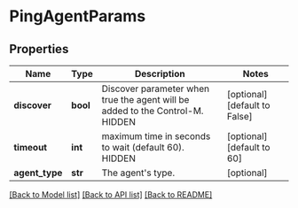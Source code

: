 # PingAgentParams

## Properties
Name | Type | Description | Notes
------------ | ------------- | ------------- | -------------
**discover** | **bool** | Discover parameter when true the agent will be added to the Control-M. HIDDEN | [optional] [default to False]
**timeout** | **int** | maximum time in seconds to wait (default 60). HIDDEN | [optional] [default to 60]
**agent_type** | **str** | The agent&#x27;s type. | [optional] 

[[Back to Model list]](../README.md#documentation-for-models) [[Back to API list]](../README.md#documentation-for-api-endpoints) [[Back to README]](../README.md)

